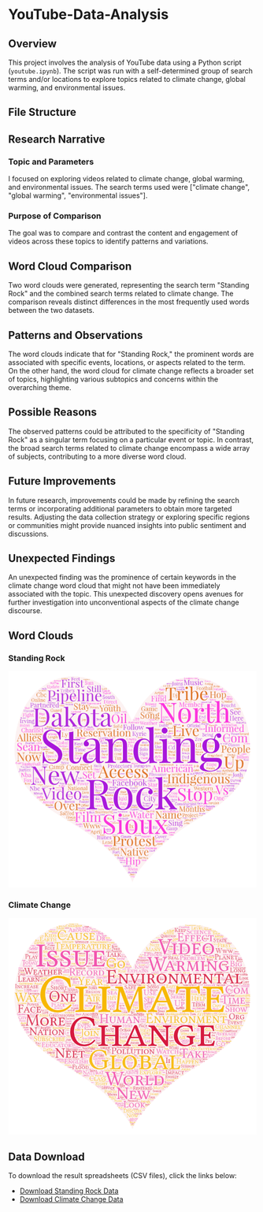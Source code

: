 # YouTube-Data-Analysis
## Overview

This project involves the analysis of YouTube data using a Python script (`youtube.ipynb`). The script was run with a self-determined group of search terms and/or locations to explore topics related to climate change, global warming, and environmental issues.

## File Structure


## Research Narrative

### Topic and Parameters
I focused on exploring videos related to climate change, global warming, and environmental issues. The search terms used were ["climate change", "global warming", "environmental issues"].

### Purpose of Comparison
The goal was to compare and contrast the content and engagement of videos across these topics to identify patterns and variations.

## Word Cloud Comparison

Two word clouds were generated, representing the search term "Standing Rock" and the combined search terms related to climate change. The comparison reveals distinct differences in the most frequently used words between the two datasets.

## Patterns and Observations

The word clouds indicate that for "Standing Rock," the prominent words are associated with specific events, locations, or aspects related to the term. On the other hand, the word cloud for climate change reflects a broader set of topics, highlighting various subtopics and concerns within the overarching theme.

## Possible Reasons

The observed patterns could be attributed to the specificity of "Standing Rock" as a singular term focusing on a particular event or topic. In contrast, the broad search terms related to climate change encompass a wide array of subjects, contributing to a more diverse word cloud.

## Future Improvements

In future research, improvements could be made by refining the search terms or incorporating additional parameters to obtain more targeted results. Adjusting the data collection strategy or exploring specific regions or communities might provide nuanced insights into public sentiment and discussions.

## Unexpected Findings

An unexpected finding was the prominence of certain keywords in the climate change word cloud that might not have been immediately associated with the topic. This unexpected discovery opens avenues for further investigation into unconventional aspects of the climate change discourse.


## Word Clouds

### Standing Rock
![Standing Rock Word Cloud](img/Standing-Rock.png)

### Climate Change
![Climate Change Word Cloud](img/Climate-Change.png)

## Data Download

To download the result spreadsheets (CSV files), click the links below:

- [Download Standing Rock Data](assets/Standing_Rock.csv)
- [Download Climate Change Data](assets/Climate_change.csv)
